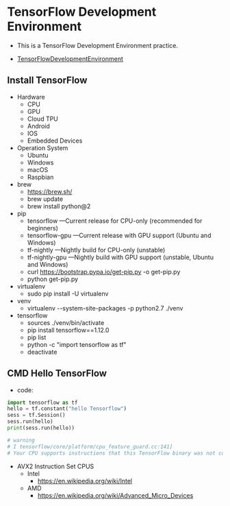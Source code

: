 # TensorFlow Development Environment

- This is a TensorFlow Development Environment practice.

- [TensorFlowDevelopmentEnvironment](./TensorFlowDevelopmentEnvironment.pdf)



## Install TensorFlow
- Hardware
    - CPU
    - GPU
    - Cloud TPU
    - Android
    - IOS
    - Embedded Devices
- Operation System
    - Ubuntu 
    - Windows 
    - macOS 
    - Raspbian
- brew
    - https://brew.sh/
    - brew update
    - brew install python@2
- pip
    - tensorflow —Current release for CPU-only (recommended for beginners)
    - tensorflow-gpu —Current release with GPU support (Ubuntu and Windows)
    - tf-nightly —Nightly build for CPU-only (unstable)
    - tf-nightly-gpu —Nightly build with GPU support (unstable, Ubuntu and Windows)
    - curl https://bootstrap.pypa.io/get-pip.py -o get-pip.py
    - python get-pip.py
- virtualenv
    - sudo pip install -U virtualenv
- venv
    - virtualenv --system-site-packages -p python2.7 ./venv
- tensorflow
    - sources ./venv/bin/activate
    - pip install tensorflow==1.12.0
    - pip list
    - python -c "import tensorflow as tf"
    - deactivate


## CMD Hello TensorFlow

- code:

```python
import tensorflow as tf
hello = tf.constant("hello Tensorflow")
sess = tf.Session()
sess.run(hello)
print(sess.run(hello))

# warning
# I tensorflow/core/platform/cpu_feature_guard.cc:141] 
# Your CPU supports instructions that this TensorFlow binary was not compiled to use: AVX2 FMA
```

- AVX2 Instruction Set CPUS
    - Intel
        - https://en.wikipedia.org/wiki/Intel
    - AMD
        - https://en.wikipedia.org/wiki/Advanced_Micro_Devices




